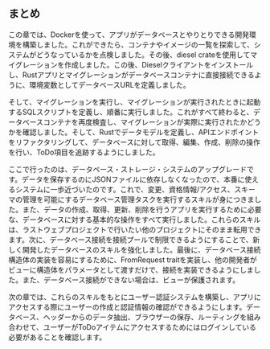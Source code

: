 ## まとめ

この章では、Dockerを使って、アプリがデータベースとやりとりできる開発環境を構築しました。これができたら、コンテナやイメージの一覧を探索して、システムがどうなっているかを点検しました。その後、diesel crateを使用してマイグレーションを作成しました。この後、Dieselクライアントをインストールし、Rustアプリとマイグレーションがデータベースコンテナに直接接続できるように、環境変数としてデータベースURLを定義しました。

そして、マイグレーションを実行し、マイグレーションが実行されたときに起動するSQLスクリプトを定義し、順番に実行しました。これがすべて終わると、データベースコンテナを再度検査し、マイグレーションが実際に実行されたかどうかを確認しました。そして、Rustでデータモデルを定義し、APIエンドポイントをリファクタリングして、データベースに対して取得、編集、作成、削除の操作を行い、ToDo項目を追跡するようにしました。

ここで行ったのは、データベース・ストレージ・システムのアップグレードです。データを保存するのにJSONファイルに依存しなくなったので、本番に使えるシステムに一歩近づいたのです。これで、変更、資格情報/アクセス、スキーマの管理を可能にするデータベース管理タスクを実行するスキルが身につきました。また、データの作成、取得、更新、削除を行うアプリを実行するために必要な、データベースに対する基本的な操作をすべて実行しました。これらのスキルは、ラストウェブプロジェクトで行いたい他のプロジェクトにそのまま転用できます。次に、データベース接続を接続プールで制限できるようにすることで、新しく開発したデータベースのスキルを強化しました。最後に、データベース接続構造体の実装を容易にするために、FromRequest traitを実装し、他の開発者がビューに構造体をパラメータとして渡すだけで、接続を実装できるようにしました。また、データベース接続ができない場合は、ビューが保護されます。  

次の章では、これらのスキルをもとにユーザー認証システムを構築し、アプリにアクセスする際にユーザーの作成と認証情報の確認ができるようにします。データベース、ヘッダーからのデータ抽出、ブラウザーの保存、ルーティングを組み合わせて、ユーザーがToDoアイテムにアクセスするためにはログインしている必要があることを確認します。

